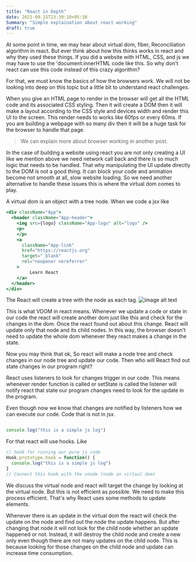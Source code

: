 ```yaml
---
title: "React in Depth"
date: 2021-09-15T23:39:10+05:30
Summary: "Simple explaination about react working"
draft: true
---
```


At some point in time, we may hear about virtual dom, fiber, Reconciliation algorithm in react. But ever think about how this thinks works in react and why they used these things. If you did a website with HTML, CSS, and js we may have to use the 'document.innerHTML code like this. So why don't react can use this code instead of this crazy algorithm?

For that, we must know the basics of how the browsers work. We will not be looking into deep on this topic but a little bit to understand react challenges.

When you give an HTML page to render in the browser will get all the HTML code and its associated CSS styling. Then it will create a DOM then it will make a layout according to the CSS style and devices width and render this UI to the screen. This render needs to works like 60fps or every 60ms. If you are building a webpage with so many div then it will be a huge task for the browser to handle that page.

> We can explain more about browser working in another post.

In the case of building a website using react you are not only creating a UI like we mention above we need network call back and there is so much logic that needs to be handled. That why manipulating the UI update directly to the DOM is not a good thing. It can block your code and animation become not smooth at all, slow website loading. So we need another alternative to handle these issues this is where the virtual dom comes to play.

A virtual dom is an object with a tree node. When we code a jsx like

```jsx
<div className="App">
  <header className="App-header">
    <img src={logo} className="App-logo" alt="logo" />
    <p>
    </p>
    <a
      className="App-link"
      href="https://reactjs.org"
      target="_blank"
      rel="noopener noreferrer"
    >
         Learn React
    </a>
  </header>
</div>
```

The React will create a tree with the node as each tag. 
![image alt text](/node_tree.png)

This is what VDOM in react means. Whenever we update a code or state in our code the react will create another dom just like this and check for the changes in the dom. Once the react found out about this change. React will update only that node and its child nodes. In this way, the browser doesn't need to update the whole dom whenever they react makes a change in the state.  

Now you may think that ok, So react will make a node tree and check changes in our node tree and update our code. Then who will React find out state changes in our program right?   

React uses listeners to look for changes trigger in our code. This means whenever render function is called or setState is called the listener will notify react that state our program changes need to look for the update in the program.

Even though now we know that changes are notified by listeners how we can execute our code. Code that is not in jsx.   

```javascript

console.log("this is a simple js log")

```

For that react will use hooks. Like 

```javascript
// hook for running our pure js code
Hook.prototype.hook = function() {
  console.log("this is a simple js log")
}
// Connect this hook with the vnode (node on virtaul dom) 

```


We discuss the virtual node and react will target the change by looking at the virtual node. But this is not efficient as possible. We need to make this process efficient. That's why React uses some methods to update elements.  

Whenever there is an update in the virtual dom the react will check the update on the node and find out the node the update happens. But after changing that node it will not look for the child node whether an update happened or not. Instead, it will destroy the child node and create a new only even though there are not many updates on the child node.  This is because looking for those changes on the child node and update can increase time consumption.  



